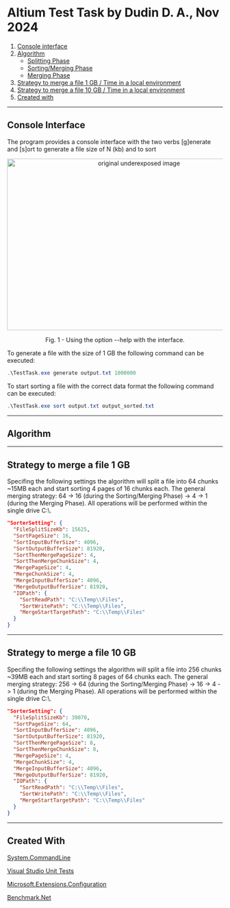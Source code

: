 # Altium Test Task by Dudin D. A., Nov 2024

1. [Console interface](#console-interface)
2. [Algorithm](#algorithm)
   - [Splitting Phase](#)
   - [Sorting/Merging Phase](#)
   - [Merging Phase](#)
3. [Strategy to merge a file 1 GB / Time in a local environment](#strategy-to-merge-a-file-1-gb)
4. [Strategy to merge a file 10 GB / Time in a local environment](#strategy-to-merge-a-file-10-gb)
5. [Created with](#created-with)
***
## Console Interface
The program provides a console interface with the two verbs [g]enerate and [s]ort to generate a file size of N (kb) and to sort 

<p align="center">
    <img src="https://github.com/user-attachments/assets/03e3c6eb-a988-41f8-8fe6-eef479311f52" width="600" height = "400" alt="original underexposed image">
    <p align="center">Fig. 1 - Using the option --help with the interface.</p>
</p>

To generate a file with the size of 1 GB the following command can be executed:
```powershell
.\TestTask.exe generate output.txt 1000000
```

To start sorting a file with the correct data format the following command can be executed:
```powershell
.\TestTask.exe sort output.txt output_sorted.txt 
```

***
## Algorithm
***
## Strategy to merge a file 1 GB

Specifing the following settings the algorithm will split a file into 64 chunks ~15MB each and start sorting 4 pages of 16 chunks each.
The general merging strategy: 64 -> 16 (during the Sorting/Merging Phase) -> 4 -> 1 (during the Merging Phase). All operations will be performed within the single drive C:\\.

```json
"SorterSetting": {
  "FileSplitSizeKb": 15625,
  "SortPageSize": 16,
  "SortInputBufferSize": 4096,
  "SortOutputBufferSize": 81920,
  "SortThenMergePageSize": 4,
  "SortThenMergeChunkSize": 4,
  "MergePageSize": 4,
  "MergeChunkSize": 4,
  "MergeInputBufferSize": 4096,
  "MergeOutputBufferSize": 81920,
  "IOPath": {
    "SortReadPath": "C:\\Temp\\Files",
    "SortWritePath": "C:\\Temp\\Files",
    "MergeStartTargetPath": "C:\\Temp\\Files"
  }
}
```

***
## Strategy to merge a file 10 GB

Specifing the following settings the algorithm will split a file into 256 chunks ~39MB each and start sorting 8 pages of 64 chunks each.
The general merging strategy: 256 -> 64 (during the Sorting/Merging Phase) -> 16 -> 4 -> 1 (during the Merging Phase). All operations will be performed within the single drive C:\\.

```json
"SorterSetting": {
  "FileSplitSizeKb": 39070,
  "SortPageSize": 64,
  "SortInputBufferSize": 4096,
  "SortOutputBufferSize": 81920,
  "SortThenMergePageSize": 8,
  "SortThenMergeChunkSize": 8,
  "MergePageSize": 4,
  "MergeChunkSize": 4,
  "MergeInputBufferSize": 4096,
  "MergeOutputBufferSize": 81920,
  "IOPath": {
    "SortReadPath": "C:\\Temp\\Files",
    "SortWritePath": "C:\\Temp\\Files",
    "MergeStartTargetPath": "C:\\Temp\\Files"
  }
}
```

***

## Created With

[System.CommandLine](https://www.nuget.org/packages/ImageProcessing.Microkernel.DIAdapter](https://www.nuget.org/packages/System.CommandLine)/)

[Visual Studio Unit Tests](https://www.nuget.org/packages/Microsoft.NET.Test.SDK)

[Microsoft.Extensions.Configuration](https://www.nuget.org/packages/microsoft.extensions.configuration/)

[Benchmark.Net](https://www.nuget.org/packages/BenchmarkDotNet)

